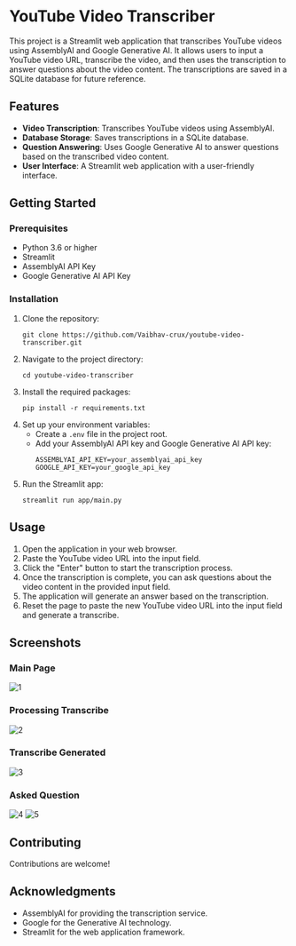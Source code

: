 # YouTube Video Transcriber

This project is a Streamlit web application that transcribes YouTube videos using AssemblyAI and Google Generative AI. It allows users to input a YouTube video URL, transcribe the video, and then uses the transcription to answer questions about the video content. The transcriptions are saved in a SQLite database for future reference.

## Features

- **Video Transcription**: Transcribes YouTube videos using AssemblyAI.
- **Database Storage**: Saves transcriptions in a SQLite database.
- **Question Answering**: Uses Google Generative AI to answer questions based on the transcribed video content.
- **User Interface**: A Streamlit web application with a user-friendly interface.

## Getting Started

### Prerequisites

- Python 3.6 or higher
- Streamlit
- AssemblyAI API Key
- Google Generative AI API Key

### Installation

1. Clone the repository:
   ```
   git clone https://github.com/Vaibhav-crux/youtube-video-transcriber.git
   ```
2. Navigate to the project directory:
   ```
   cd youtube-video-transcriber
   ```
3. Install the required packages:
   ```
   pip install -r requirements.txt
   ```
4. Set up your environment variables:
   - Create a `.env` file in the project root.
   - Add your AssemblyAI API key and Google Generative AI API key:
     ```
     ASSEMBLYAI_API_KEY=your_assemblyai_api_key
     GOOGLE_API_KEY=your_google_api_key
     ```
5. Run the Streamlit app:
   ```
   streamlit run app/main.py
   ```

## Usage

1. Open the application in your web browser.
2. Paste the YouTube video URL into the input field.
3. Click the "Enter" button to start the transcription process.
4. Once the transcription is complete, you can ask questions about the video content in the provided input field.
5. The application will generate an answer based on the transcription.
6. Reset the page to paste the new YouTube video URL into the input field and generate a transcribe.

## Screenshots

### Main Page
![1](https://github.com/Vaibhav-crux/video-to-textx/assets/122672330/1b084277-dac1-4815-8ff1-bd421111d1b7)

### Processing Transcribe
![2](https://github.com/Vaibhav-crux/video-to-textx/assets/122672330/6a638c97-0e55-4669-8af2-70942663ccb8)

### Transcribe Generated
![3](https://github.com/Vaibhav-crux/video-to-textx/assets/122672330/e9b996ec-7b83-4484-adaf-760a0154fa4a)

### Asked Question
![4](https://github.com/Vaibhav-crux/video-to-textx/assets/122672330/93bf16ce-e6d4-4905-84bd-5c447c78317d)
![5](https://github.com/Vaibhav-crux/video-to-textx/assets/122672330/1fd53784-cf5c-466f-b00f-e9a025e1311e)

## Contributing

Contributions are welcome!

## Acknowledgments

- AssemblyAI for providing the transcription service.
- Google for the Generative AI technology.
- Streamlit for the web application framework.
